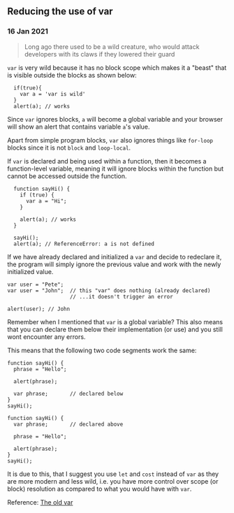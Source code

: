 ## Reducing the use of var

### 16 Jan 2021

> Long ago there used to be a wild creature, who would attack developers with its claws if they lowered their guard

`var` is very wild because it has no block scope which makes it a "beast" that is visible outside the blocks as shown below:

```
  if(true){
    var a = 'var is wild'
  }
  alert(a); // works
```

Since `var` ignores blocks, `a` will become a global variable and your browser will show an alert that contains variable `a`'s value.

Apart from simple program blocks, `var` also ignores things like `for-loop` blocks since it is not `block` and `loop-local`.

If `var` is declared and being used within a function, then it becomes a function-level variable, meaning it will ignore blocks within the function but cannot be accessed outside the function.

```
  function sayHi() {
    if (true) {
      var a = "Hi";
    }

    alert(a); // works
  }

  sayHi();
  alert(a); // ReferenceError: a is not defined
```

If we have already declared and initialized a `var` and decide to redeclare it, the program will simply ignore the previous value and work with the newly initialized value.

```
var user = "Pete";
var user = "John";  // this "var" does nothing (already declared)
                    // ...it doesn't trigger an error

alert(user); // John
```

Remember when I mentioned that `var` is a global variable? This also means that you can declare them below their implementation (or use) and you still wont encounter any errors.

This means that the following two code segments work the same:

```
function sayHi() {
  phrase = "Hello";

  alert(phrase);

  var phrase;       // declared below
}
sayHi();
```

```
function sayHi() {
  var phrase;       // declared above

  phrase = "Hello";

  alert(phrase);
}
sayHi();
```

It is due to this, that I suggest you use `let` and `cost` instead of `var` as they are more modern and less wild, i.e. you have more control over scope (or block) resolution as compared to what you would have with `var`.

Reference: [The old var](https://javascript.info/var)

